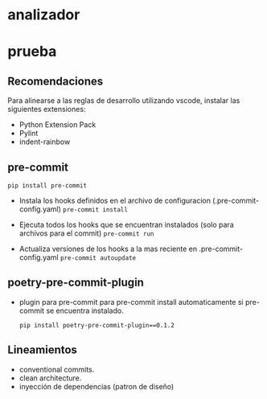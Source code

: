 # analizador

# prueba
## Recomendaciones

Para alinearse a las reglas de desarrollo utilizando vscode, instalar las siguientes extensiones:

* Python Extension Pack
* Pylint
* indent-rainbow

## pre-commit

```pip install pre-commit```

- Instala los hooks definidos en el archivo de configuracion (.pre-commit-config.yaml)
  ```pre-commit install```

- Ejecuta todos los hooks que se encuentran instalados (solo para archivos para el commit)
  ```pre-commit run```

- Actualiza versiones de los hooks a la mas reciente en .pre-commit-config.yaml
  ```pre-commit autoupdate```

## poetry-pre-commit-plugin

- plugin para pre-commit para pre-commit install automaticamente si pre-commit se encuentra instalado.

  ```pip install poetry-pre-commit-plugin==0.1.2```

## Lineamientos

* conventional commits.
* clean architecture.
* inyección de dependencias (patron de diseño)
